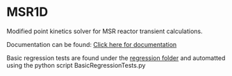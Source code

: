 # MSR1D
Modified point kinetics solver for MSR reactor transient calculations.  

Documentation can be found: [Click here for documentation](https://msr-1d.readthedocs.io/en/latest)

Basic regression tests are found under the [regression folder](PrecursorSolve/regression) and automatted using the python script BasicRegressionTests.py

